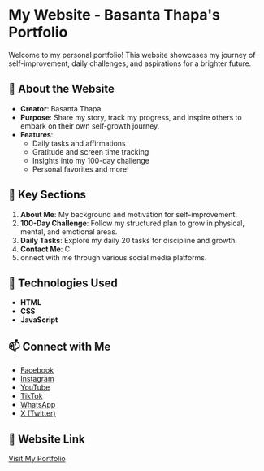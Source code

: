 # My Website - Basanta Thapa's Portfolio

Welcome to my personal portfolio! This website showcases my journey of self-improvement, daily challenges, and aspirations for a brighter future.

## 🌟 About the Website
- **Creator**: Basanta Thapa
- **Purpose**: Share my story, track my progress, and inspire others to embark on their own self-growth journey.
- **Features**:
  - Daily tasks and affirmations
  - Gratitude and screen time tracking
  - Insights into my 100-day challenge
  - Personal favorites and more!

## 🌈 Key Sections
1. **About Me**: My background and motivation for self-improvement.
2. **100-Day Challenge**: Follow my structured plan to grow in physical, mental, and emotional areas.
3. **Daily Tasks**: Explore my daily 20 tasks for discipline and growth.
4. **Contact Me**: C
5. onnect with me through various social media platforms.

## 🚀 Technologies Used
- **HTML**
- **CSS**
- **JavaScript**

## 📫 Connect with Me
- [Facebook](https://www.facebook.com/profile.php?id=61571788317571)
- [Instagram](https://instagram.com/ba.santa_saru)
- [YouTube](https://youtube.com/@Basanta2898)
- [TikTok](https://tiktok.com/@ba.santa_saru)
- [WhatsApp](https://wa.me/9779806532910)
- [X (Twitter)](https://x.com/Basanta4400?t=K81zpnaQsdd0oORiueweAw&s=09)

## 🔗 Website Link
[Visit My Portfolio](https://basanta2898.github.io/My-Website/index.html)
